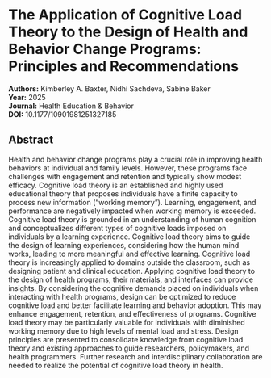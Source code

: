 # The Application of Cognitive Load Theory to the Design of Health and Behavior Change Programs: Principles and Recommendations

**Authors:** Kimberley A. Baxter, Nidhi Sachdeva, Sabine Baker  
**Year:** 2025  
**Journal:** Health Education & Behavior  
**DOI:** 10.1177/10901981251327185  

## Abstract
Health and behavior change programs play a crucial role in improving health behaviors at individual and family levels. However, these programs face challenges with engagement and retention and typically show modest efficacy. Cognitive load theory is an established and highly used educational theory that proposes individuals have a finite capacity to process new information (“working memory”). Learning, engagement, and performance are negatively impacted when working memory is exceeded. Cognitive load theory is grounded in an understanding of human cognition and conceptualizes different types of cognitive loads imposed on individuals by a learning experience. Cognitive load theory aims to guide the design of learning experiences, considering how the human mind works, leading to more meaningful and effective learning. Cognitive load theory is increasingly applied to domains outside the classroom, such as designing patient and clinical education. Applying cognitive load theory to the design of health programs, their materials, and interfaces can provide insights. By considering the cognitive demands placed on individuals when interacting with health programs, design can be optimized to reduce cognitive load and better facilitate learning and behavior adoption. This may enhance engagement, retention, and effectiveness of programs. Cognitive load theory may be particularly valuable for individuals with diminished working memory due to high levels of mental load and stress. Design principles are presented to consolidate knowledge from cognitive load theory and existing approaches to guide researchers, policymakers, and health programmers. Further research and interdisciplinary collaboration are needed to realize the potential of cognitive load theory in health.

